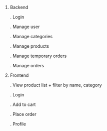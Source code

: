 1. Backend

    . Login

    . Manage user

    . Manage categories

    . Manage products

    . Manage temporary orders

    . Manage orders



2. Frontend

    . View product list + filter by name, category

    . Login

    . Add to cart

    . Place order

    . Profile